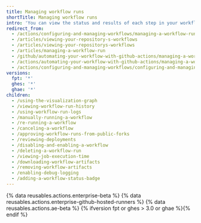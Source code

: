 ```yaml
---
title: Managing workflow runs
shortTitle: Managing workflow runs
intro: 'You can view the status and results of each step in your workflow, cancel a pending workflow, {% ifversion fpt or ghes > 3.0 or ghae %}review deployments, {% endif %}view billable job execution minutes, debug and re-run a failed workflow, search and download logs, and download artifacts.'
redirect_from:
  - /actions/configuring-and-managing-workflows/managing-a-workflow-run
  - /articles/viewing-your-repository-s-workflows
  - /articles/viewing-your-repositorys-workflows
  - /articles/managing-a-workflow-run
  - /github/automating-your-workflow-with-github-actions/managing-a-workflow-run
  - /actions/automating-your-workflow-with-github-actions/managing-a-workflow-run
  - /actions/configuring-and-managing-workflows/configuring-and-managing-workflow-files-and-runs
versions:
  fpt: '*'
  ghes: '*'
  ghae: '*'
children:
  - /using-the-visualization-graph
  - /viewing-workflow-run-history
  - /using-workflow-run-logs
  - /manually-running-a-workflow
  - /re-running-a-workflow
  - /canceling-a-workflow
  - /approving-workflow-runs-from-public-forks
  - /reviewing-deployments
  - /disabling-and-enabling-a-workflow
  - /deleting-a-workflow-run
  - /viewing-job-execution-time
  - /downloading-workflow-artifacts
  - /removing-workflow-artifacts
  - /enabling-debug-logging
  - /adding-a-workflow-status-badge
---
```

{% data reusables.actions.enterprise-beta %}
{% data reusables.actions.enterprise-github-hosted-runners %}
{% data reusables.actions.ae-beta %}
{% ifversion fpt or ghes > 3.0 or ghae %}{% endif %}
